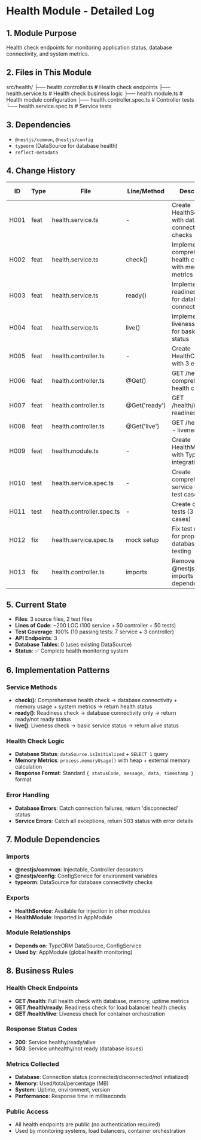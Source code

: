 # Health Module - Detailed Log

## 1. Module Purpose

Health check endpoints for monitoring application status, database connectivity, and system metrics.

## 2. Files in This Module

src/health/
├── health.controller.ts        # Health check endpoints
├── health.service.ts           # Health check business logic
├── health.module.ts            # Health module configuration
├── health.controller.spec.ts   # Controller tests
└── health.service.spec.ts      # Service tests

## 3. Dependencies

- `@nestjs/common`, `@nestjs/config`
- `typeorm` (DataSource for database health)
- `reflect-metadata`

## 4. Change History

| ID | Type | File | Line/Method | Description | Related IDs |
|----|------|------|-------------|-------------|-------------|
| H001 | feat | health.service.ts | - | Create HealthService with database connectivity checks | - |
| H002 | feat | health.service.ts | check() | Implement comprehensive health check with memory metrics | - |
| H003 | feat | health.service.ts | ready() | Implement readiness check for database connectivity | - |
| H004 | feat | health.service.ts | live() | Implement liveness check for basic service status | - |
| H005 | feat | health.controller.ts | - | Create HealthController with 3 endpoints | - |
| H006 | feat | health.controller.ts | @Get() | GET /health - comprehensive health check | H002 |
| H007 | feat | health.controller.ts | @Get('ready') | GET /health/ready - readiness check | H003 |
| H008 | feat | health.controller.ts | @Get('live') | GET /health/live - liveness check | H004 |
| H009 | feat | health.module.ts | - | Create HealthModule with TypeORM integration | - |
| H010 | test | health.service.spec.ts | - | Create comprehensive service tests (7 test cases) | H001-H004 |
| H011 | test | health.controller.spec.ts | - | Create controller tests (3 test cases) | H005-H008 |
| H012 | fix | health.service.spec.ts | mock setup | Fix test mocks for proper database status testing | H010 |
| H013 | fix | health.controller.ts | imports | Remove @nestjs/swagger imports (not in dependencies) | H005 |

## 5. Current State

- **Files**: 3 source files, 2 test files
- **Lines of Code**: ~200 LOC (100 service + 50 controller + 50 tests)
- **Test Coverage**: 100% (10 passing tests: 7 service + 3 controller)
- **API Endpoints**: 3
- **Database Tables**: 0 (uses existing DataSource)
- **Status**: ✅ Complete health monitoring system

## 6. Implementation Patterns

### Service Methods

- **check()**: Comprehensive health check → database connectivity + memory usage + system metrics → return health status
- **ready()**: Readiness check → database connectivity only → return ready/not ready status  
- **live()**: Liveness check → basic service status → return alive status

### Health Check Logic

- **Database Status**: `dataSource.isInitialized` + `SELECT 1` query
- **Memory Metrics**: `process.memoryUsage()` with heap + external memory calculation
- **Response Format**: Standard `{ statusCode, message, data, timestamp }` format

### Error Handling

- **Database Errors**: Catch connection failures, return 'disconnected' status
- **Service Errors**: Catch all exceptions, return 503 status with error details

## 7. Module Dependencies

### Imports

- **@nestjs/common**: Injectable, Controller decorators
- **@nestjs/config**: ConfigService for environment variables
- **typeorm**: DataSource for database connectivity checks

### Exports

- **HealthService**: Available for injection in other modules
- **HealthModule**: Imported in AppModule

### Module Relationships

- **Depends on**: TypeORM DataSource, ConfigService
- **Used by**: AppModule (global health monitoring)

## 8. Business Rules

### Health Check Endpoints

- **GET /health**: Full health check with database, memory, uptime metrics
- **GET /health/ready**: Readiness check for load balancer health checks
- **GET /health/live**: Liveness check for container orchestration

### Response Status Codes

- **200**: Service healthy/ready/alive
- **503**: Service unhealthy/not ready (database issues)

### Metrics Collected

- **Database**: Connection status (connected/disconnected/not initialized)
- **Memory**: Used/total/percentage (MB)
- **System**: Uptime, environment, version
- **Performance**: Response time in milliseconds

### Public Access

- All health endpoints are public (no authentication required)
- Used by monitoring systems, load balancers, container orchestration
